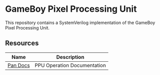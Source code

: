 # GameBoy Pixel Processing Unit

This repository contains a SystemVerilog implementation of the GameBoy Pixel Processing Unit.


## Resources
| Name | Description |
| ---  | ---         |
[Pan Docs](https://gbdev.io/pandocs/) | PPU Operation Documentation
